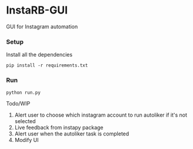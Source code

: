 # InstaRB-GUI
GUI for Instagram automation

### Setup

Install all the dependencies
````
pip install -r requirements.txt
````

### Run

````
python run.py
````

Todo/WIP
1. Alert user to choose which instagram account to run autoliker if it's not selected
2. Live feedback from instapy package 
3. Alert user when the autoliker task is completed
4. Modify UI
